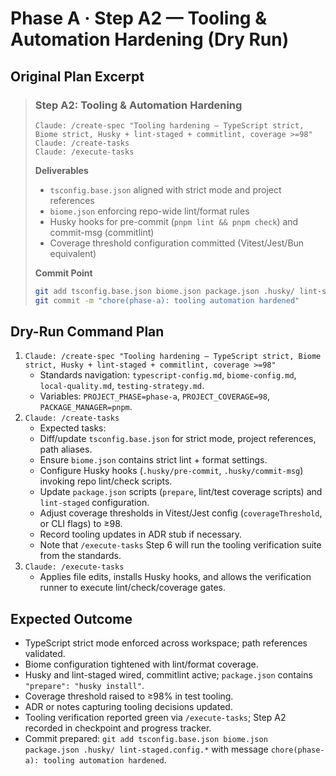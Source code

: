 # Phase A · Step A2 — Tooling & Automation Hardening (Dry Run)

## Original Plan Excerpt

> ### Step A2: Tooling & Automation Hardening
> ```claude
> Claude: /create-spec "Tooling hardening — TypeScript strict, Biome strict, Husky + lint-staged + commitlint, coverage >=98"
> Claude: /create-tasks
> Claude: /execute-tasks
> ```
>
> **Deliverables**
> - `tsconfig.base.json` aligned with strict mode and project references
> - `biome.json` enforcing repo-wide lint/format rules
> - Husky hooks for pre-commit (`pnpm lint && pnpm check`) and commit-msg (commitlint)
> - Coverage threshold configuration committed (Vitest/Jest/Bun equivalent)
>
> **Commit Point**
> ```bash
> git add tsconfig.base.json biome.json package.json .husky/ lint-staged.config.*
> git commit -m "chore(phase-a): tooling automation hardened"
> ```

## Dry-Run Command Plan

1. `Claude: /create-spec "Tooling hardening — TypeScript strict, Biome strict, Husky + lint-staged + commitlint, coverage >=98"`
   - Standards navigation: `typescript-config.md`, `biome-config.md`, `local-quality.md`, `testing-strategy.md`.
   - Variables: `PROJECT_PHASE=phase-a`, `PROJECT_COVERAGE=98`, `PACKAGE_MANAGER=pnpm`.
2. `Claude: /create-tasks`
   - Expected tasks:
    - Diff/update `tsconfig.base.json` for strict mode, project references, path aliases.
    - Ensure `biome.json` contains strict lint + format settings.
    - Configure Husky hooks (`.husky/pre-commit`, `.husky/commit-msg`) invoking repo lint/check scripts.
    - Update `package.json` scripts (`prepare`, lint/test coverage scripts) and `lint-staged` configuration.
    - Adjust coverage thresholds in Vitest/Jest config (`coverageThreshold`, or CLI flags) to ≥98.
    - Record tooling updates in ADR stub if necessary.
    - Note that `/execute-tasks` Step 6 will run the tooling verification suite from the standards.
3. `Claude: /execute-tasks`
   - Applies file edits, installs Husky hooks, and allows the verification runner to execute lint/check/coverage gates.

## Expected Outcome

- TypeScript strict mode enforced across workspace; path references validated.
- Biome configuration tightened with lint/format coverage.
- Husky and lint-staged wired, commitlint active; `package.json` contains `"prepare": "husky install"`.
- Coverage threshold raised to ≥98% in test tooling.
- ADR or notes capturing tooling decisions updated.
- Tooling verification reported green via `/execute-tasks`; Step A2 recorded in checkpoint and progress tracker.
- Commit prepared: `git add tsconfig.base.json biome.json package.json .husky/ lint-staged.config.*` with message `chore(phase-a): tooling automation hardened`.
